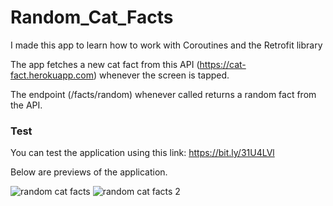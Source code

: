 # Random_Cat_Facts
I made this app to learn how to work with Coroutines and the Retrofit library

The app fetches a new cat fact from this API (https://cat-fact.herokuapp.com) whenever the screen is tapped.

The endpoint (/facts/random) whenever called returns a random fact from the API.

### Test
You can test the application using this link: https://bit.ly/31U4LVl

Below are previews of the application.


![random cat facts](https://user-images.githubusercontent.com/71103838/145653561-f819cbcf-2a48-4e23-b8c7-065882ae21d1.png)
![random cat facts 2](https://user-images.githubusercontent.com/71103838/145653574-8b3b3cf7-acec-4ef1-aacb-adf14677dd31.png)
